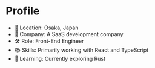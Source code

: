 # Profile

- 📍 Location: Osaka, Japan
- 💼 Company: A SaaS development company
- 🛠 Role: Front-End Engineer
- 📚 Skills: Primarily working with React and TypeScript
- 🌱 Learning: Currently exploring Rust

